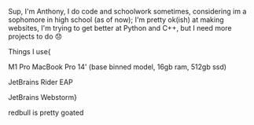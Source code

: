Sup, I'm Anthony, I do code and schoolwork sometimes, considering im a sophomore in high school (as of now);
I'm pretty ok(ish) at making websites, I'm trying to get better at Python and C++, but I need more projects to do 😞

Things I use{

M1 Pro MacBook Pro 14' (base binned model, 16gb ram, 512gb ssd)

JetBrains Rider EAP

JetBrains Webstorm}

redbull is pretty goated

